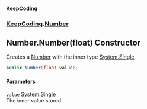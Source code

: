 #### [KeepCoding](index.md 'index')
### [KeepCoding](KeepCoding.md 'KeepCoding').[Number](Number.md 'KeepCoding.Number')
## Number.Number(float) Constructor
Creates a [Number](Number.md 'KeepCoding.Number') with the inner type [System.Single](https://docs.microsoft.com/en-us/dotnet/api/System.Single 'System.Single').  
```csharp
public Number(float value);
```
#### Parameters
<a name='KeepCoding_Number_Number(float)_value'></a>
`value` [System.Single](https://docs.microsoft.com/en-us/dotnet/api/System.Single 'System.Single')  
The inner value stored.
  
